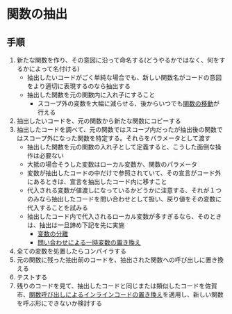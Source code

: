 # 関数の抽出

## 手順
1. 新たな関数を作り、その意図に沿って命名する(どうやるかではなく、何をするかによって名付ける)
   - 抽出したいコードがごく単純な場合でも、新しい関数名がコードの意図をより適切に表現するのなら抽出する
   - 抽出した関数を元の関数内に入れ子にすること
     - スコープ外の変数を大幅に減らせる、後からいつでも[関数の移動](/catakig/関数の移動.md)が行える
2. 抽出したいコードを、元の関数から新たな関数にコピーする
3. 抽出したコードを調べて、元の関数ではスコープ内だったが抽出後の関数ではスコープ外になった関数を特定する。それらをパラメータとして渡す
    - 抽出した関数を元の関数の入れ子として定義すると、こうした面倒な操作は必要ない
    - 大抵の場合そうした変数はローカル変数か、関数のパラメータ
    - 変数が抽出したコードの中だけで参照されていて、その宣言がコード外にあるときは、宣言を抽出したコード内に移すこと
    - 代入される変数が値渡しになっているかどうかに注意する、それが１つのみなら抽出したコードを問い合わせとして扱い、戻り値をその変数に代入することを試みる
    - 抽出したコード内で代入されるローカル変数が多すぎるなら、そのときは、抽出は一旦諦め下記を先に実施
      - [変数の分離](/catalog/変数の分離.md)
      - [問い合わせによる一時変数の置き換え](/catalog/問い合わせによる一時変数の置き換え.md)
4. 全ての変数を処置したらコンパイラする
5. 元の関数に残った抽出前のコードを、抽出された関数への呼び出しに置き換える
6. テストする
7. 残りのコードを見て、抽出したコードと同じまたは類似したコードを佐賀市、[関数呼び出しによるインラインコードの置き換え](/catalog/関数呼び出しによるインラインコードの置き換え.md)を適用し、新しい関数を呼ぶ形にできないか検討する